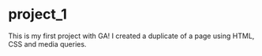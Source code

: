 # project_1
This is my first project with GA! I created a duplicate of a page using HTML, CSS and media queries. 
